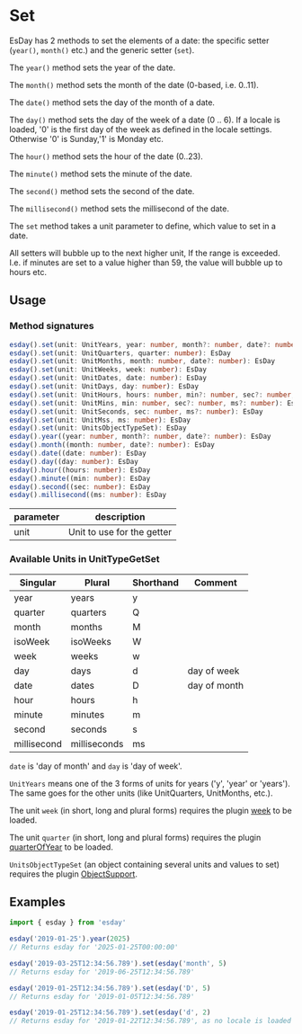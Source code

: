 # Set

EsDay has 2 methods to set the elements of a date: the specific setter (`year()`, `month()` etc.) and the generic setter (`set`).

The `year()` method sets the year of the date.

The `month()` method sets the month of the date (0-based, i.e. 0..11).

The `date()` method sets the day of the month of a date.

The `day()` method sets the day of the week of a date (0 .. 6). If a locale is loaded, '0' is the first day of the week as defined in the locale settings. Otherwise '0' is Sunday,'1' is Monday etc.

The `hour()` method sets the hour of the date (0..23).

The `minute()` method sets the minute of the date.

The `second()` method sets the second of the date.

The `millisecond()` method sets the millisecond of the date.

The `set` method takes a unit parameter to define, which value to set in a date.

All setters will bubble up to the next higher unit, If the range is exceeded. I.e. if minutes are set to a value higher than 59, the value will bubble up to hours etc.

## Usage

### Method signatures
```typescript
esday().set(unit: UnitYears, year: number, month?: number, date?: number): EsDay
esday().set(unit: UnitQuarters, quarter: number): EsDay
esday().set(unit: UnitMonths, month: number, date?: number): EsDay
esday().set(unit: UnitWeeks, week: number): EsDay
esday().set(unit: UnitDates, date: number): EsDay
esday().set(unit: UnitDays, day: number): EsDay
esday().set(unit: UnitHours, hours: number, min?: number, sec?: number, ms?: number): EsDay
esday().set(unit: UnitMins, min: number, sec?: number, ms?: number): EsDay
esday().set(unit: UnitSeconds, sec: number, ms?: number): EsDay
esday().set(unit: UnitMss, ms: number): EsDay
esday().set(unit: UnitsObjectTypeSet): EsDay
esday().year((year: number, month?: number, date?: number): EsDay
esday().month((month: number, date?: number): EsDay
esday().date((date: number): EsDay
esday().day((day: number): EsDay
esday().hour((hours: number): EsDay
esday().minute((min: number): EsDay
esday().second((sec: number): EsDay
esday().millisecond((ms: number): EsDay
```

| parameter | description                |
| --------- | -------------------------- |
| unit      | Unit to use for the getter |

### Available Units in UnitTypeGetSet

| Singular    | Plural       | Shorthand | Comment      |
| ----------- | ------------ | --------- | ------------ |
| year        | years        | y         |              |
| quarter     | quarters     | Q         |              |
| month       | months       | M         |              |
| isoWeek     | isoWeeks     | W         |              |
| week        | weeks        | w         |              |
| day         | days         | d         | day of week  |
| date        | dates        | D         | day of month |
| hour        | hours        | h         |              |
| minute      | minutes      | m         |              |
| second      | seconds      | s         |              |
| millisecond | milliseconds | ms        |              |

`date` is 'day of month' and `day` is 'day of week'.

`UnitYears` means one of the 3 forms of units for years ('y', 'year' or 'years'). The same goes for the other units (like UnitQuarters, UnitMonths, etc.).

The unit `week` (in short, long and plural forms) requires the plugin [week](../plugins/week.md) to be loaded.

The unit `quarter` (in short, long and plural forms) requires the plugin [quarterOfYear](../plugins/quarterOfYear.md) to be loaded.

`UnitsObjectTypeSet` (an object containing several units and values to set) requires the plugin [ObjectSupport](../plugins/objectSupport.md).

## Examples
```typescript
import { esday } from 'esday'

esday('2019-01-25').year(2025)
// Returns esday for '2025-01-25T00:00:00'

esday('2019-03-25T12:34:56.789').set(esday('month', 5)
// Returns esday for '2019-06-25T12:34:56.789'

esday('2019-01-25T12:34:56.789').set(esday('D', 5)
// Returns esday for '2019-01-05T12:34:56.789'

esday('2019-01-25T12:34:56.789').set(esday('d', 2)
// Returns esday for '2019-01-22T12:34:56.789', as no locale is loaded
```
